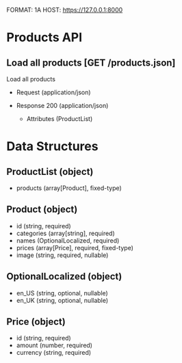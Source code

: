 FORMAT: 1A
HOST: https://127.0.0.1:8000

# Products API

## Load all products [GET /products.json]

Load all products

+ Request (application/json)

+ Response 200 (application/json)
    + Attributes (ProductList)

# Data Structures

## ProductList (object)

+ products (array[Product], fixed-type)

## Product (object)

+ id (string, required)
+ categories (array[string], required)
+ names (OptionalLocalized, required)
+ prices (array[Price], required, fixed-type)
+ image (string, required, nullable)

## OptionalLocalized (object)
+ en_US (string, optional, nullable)
+ en_UK (string, optional, nullable)

## Price (object)

+ id (string, required)
+ amount (number, required)
+ currency (string, required)
